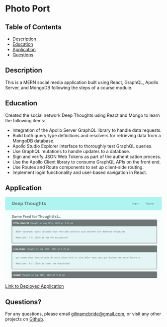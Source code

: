# Photo Port

## Table of Contents

- [Description](#description)
- [Education](#education)
- [Application](#application)
- [Questions](#questions)

## Description

This is a MERN social media application built using React, GraphQL, Apollo Server, and MongoDB following the steps of a course module.

## Education

Created the social network Deep Thoughts using React and Mongo to learn the following items:

- Integration of the Apollo Server GraphQL library to handle data requests.
- Build both query type definitions and resolvers for retrieving data from a MongoDB database.
- Apollo Studio Explorer interface to thoroughly test GraphQL queries.
- Use GraphQL mutations to handle updates to a database.
- Sign and verify JSON Web Tokens as part of the authentication process.
- Use the Apollo Client library to consume GraphQL APIs on the front end.
- Use Routes and Route components to set up client-side routing.
- Implement login functionality and user-based navigation in React.

## Application

![screenshot](./client/src/screenshot.png)

[Link to Deployed Application](https://stormy-wildwood-32717.herokuapp.com/)

## Questions?

For any questions, please email gilinamcbride@gmail.com, or visit any other projects on [Github](github.com/gilinamcbride).
